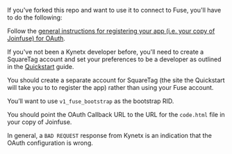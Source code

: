 If you've forked this repo and want to use it to connect to Fuse, you'll have to do the following:

Follow the [general instructions for registering your app (i.e. your copy of Joinfuse) for OAuth](http://developer.kynetx.com/display/docs/Registering+an+App+to+Work+with+Kynetx+Login).

If you've not been a Kynetx developer before, you'll need to create a SquareTag account and set your preferences to be a developer as outlined in the [Quickstart](http://developer.kynetx.com/display/docs/Quickstart) guide. 

You should create a separate account for SquareTag (the site the Quickstart will take you to to register the app) rather than using your Fuse account. 

You’ll want to use ```v1_fuse_bootstrap``` as the bootstrap RID. 

You should point the OAuth Callback URL to the URL for the ```code.html``` file in your copy of Joinfuse. 

In general, a ```BAD REQUEST``` response from Kynetx is an indication that the OAuth configuration is wrong. 


